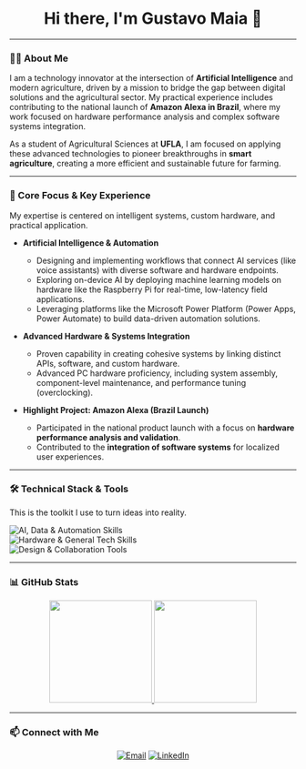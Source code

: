 <div align="center">
  <h1>Hi there, I'm Gustavo Maia 👋</h1>
</div>

---

### 🧠🌱 About Me

I am a technology innovator at the intersection of **Artificial Intelligence** and modern agriculture, driven by a mission to bridge the gap between digital solutions and the agricultural sector. My practical experience includes contributing to the national launch of **Amazon Alexa in Brazil**, where my work focused on hardware performance analysis and complex software systems integration.

As a student of Agricultural Sciences at **UFLA**, I am focused on applying these advanced technologies to pioneer breakthroughs in **smart agriculture**, creating a more efficient and sustainable future for farming.

---

### 🚀 Core Focus & Key Experience

My expertise is centered on intelligent systems, custom hardware, and practical application.

-   **Artificial Intelligence & Automation**
    -   Designing and implementing workflows that connect AI services (like voice assistants) with diverse software and hardware endpoints.
    -   Exploring on-device AI by deploying machine learning models on hardware like the Raspberry Pi for real-time, low-latency field applications.
    -   Leveraging platforms like the Microsoft Power Platform (Power Apps, Power Automate) to build data-driven automation solutions.

-   **Advanced Hardware & Systems Integration**
    -   Proven capability in creating cohesive systems by linking distinct APIs, software, and custom hardware.
    -   Advanced PC hardware proficiency, including system assembly, component-level maintenance, and performance tuning (overclocking).

-   **Highlight Project: Amazon Alexa (Brazil Launch)**
    -   Participated in the national product launch with a focus on **hardware performance analysis and validation**.
    -   Contributed to the **integration of software systems** for localized user experiences.

---

### 🛠️ Technical Stack & Tools

This is the toolkit I use to turn ideas into reality.

<p align="left">
  <img src="https://skillicons.dev/icons?i=python,tensorflow,pytorch,powerbi,powerapps,powershell,excel" alt="AI, Data & Automation Skills" />
  <br>
  <img src="https://skillicons.dev/icons?i=raspberrypi,git,docker,html,css,js" alt="Hardware & General Tech Skills" />
  <br>
  <img src="https://skillicons.dev/icons?i=photoshop,premiere,figma,vscode,slack,teams" alt="Design & Collaboration Tools" />
</p>

---

### 📊 GitHub Stats

<p align="center">
  <a href="https://github.com/GustavoLMaia">
    <img height="180em" src="https://github-readme-stats.vercel.app/api?username=GustavoLMaia&show_icons=true&theme=tokyonight&include_all_commits=true&count_private=true"/>
    <img height="180em" src="https://github-readme-stats.vercel.app/api/top-langs/?username=GustavoLMaia&layout=compact&langs_count=8&theme=tokyonight"/>
  </a>
</p>

---

### 📫 Connect with Me

<p align="center">
  <a href="mailto:gustavo.maia@estudante.ufla.br" target="_blank"><img src="https://img.shields.io/badge/Email-007BFF?style=for-the-badge&logo=microsoft-outlook&logoColor=white" alt="Email"></a>
  <a href="https://www.linkedin.com/in/gustavo-lima-maia/" target="_blank"><img src="https://img.shields.io/badge/LinkedIn-0077B5?style=for-the-badge&logo=linkedin&logoColor=white" alt="LinkedIn"></a>
</p>
